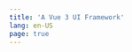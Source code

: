 ```yaml
---
title: 'A Vue 3 UI Framework'
lang: en-US
page: true
---
```


<ParallaxHome />

<script setup lang="ts">
import { useRouter } from 'vitepress'
import { onMounted } from 'vue'

const router = useRouter()

onMounted(() => {
  // 有时候 locale 的自动跳转会失效
  setTimeout(() => {
    const path = router.route?.path
    if (path === '/') {
      router.go('/en-US/')
    }
  }, 200)
})
</script>
